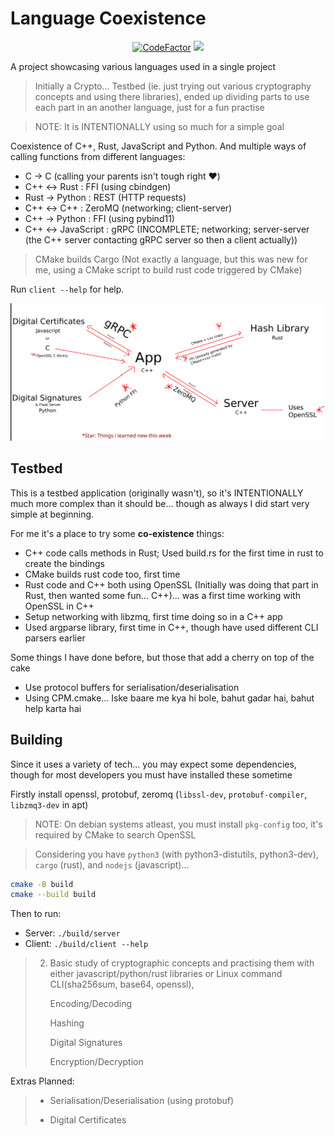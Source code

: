 # Language Coexistence

<div align=center>
  <a href="https://www.codefactor.io/repository/github/adi-g15/languages-coexistence"><img src="https://www.codefactor.io/repository/github/adi-g15/languages-coexistence/badge" alt="CodeFactor" /></a>
  <a href="https://www.codacy.com/gh/adi-g15/crypto-testbed/dashboard?utm_source=github.com&amp;utm_medium=referral&amp;utm_content=adi-g15/crypto-testbed&amp;utm_campaign=Badge_Grade"><img src="https://app.codacy.com/project/badge/Grade/d85c430d83bf477c9ca14223c76eaaaf"/></a>
  <a href="https://github.com/adi-g15/crypto-testbed/actions/workflows/cmake.yml"><imt src="https://github.com/adi-g15/crypto-testbed/actions/workflows/cmake.yml/badge.svg"/></a>
</div>

A project showcasing various languages used in a single project

> Initially a Crypto... Testbed (ie. just trying out various cryptography concepts and using there libraries), ended up dividing parts to use each part in an another language, just for a fun practise

> NOTE: It is INTENTIONALLY using so much for a simple goal

Coexistence of C++, Rust, JavaScript and Python.
And multiple ways of calling functions from different languages:

* C -> C (calling your parents isn't tough right ❤️)
* C++ <-> Rust : FFI (using cbindgen)
* Rust -> Python : REST (HTTP requests)
* C++ <-> C++  : ZeroMQ (networking; client-server)
* C++ -> Python : FFI (using pybind11)
* C++ <-> JavaScript : gRPC (INCOMPLETE; networking; server-server (the C++ server contacting gRPC server so then a client actually))

> CMake builds Cargo (Not exactly a language, but this was new for me, using a CMake script to build rust code triggered by CMake)

Run `client --help` for help.

![Design Plan](design.png)

## Testbed

This is a testbed application (originally wasn't), so it's INTENTIONALLY much more complex than it should be... though as always I did start very simple at beginning.

For me it's a place to try some **co-existence** things:

* C++ code calls methods in Rust; Used build.rs for the first time in rust to create the bindings
* CMake builds rust code too, first time
* Rust code and C++ both using OpenSSL (Initially was doing that part in Rust, then wanted some fun... C++)... was a first time working with OpenSSL in C++
* Setup networking with libzmq, first time doing so in a C++ app
* Used argparse library, first time in C++, though have used different CLI parsers earlier

Some things I have done before, but those that add a cherry on top of the cake
* Use protocol buffers for serialisation/deserialisation
* Using CPM.cmake... Iske baare me kya hi bole, bahut gadar hai, bahut help karta hai

## Building

Since it uses a variety of tech... you may expect some dependencies, though for most developers you must have installed these sometime

Firstly install openssl, protobuf, zeromq (`libssl-dev`, `protobuf-compiler`, `libzmq3-dev` in apt)

> NOTE: On debian systems atleast, you must install `pkg-config` too, it's required by CMake to search OpenSSL

> Considering you have `python3` (with python3-distutils, python3-dev), `cargo` (rust), and `nodejs` (javascript)... 

```sh
cmake -B build
cmake --build build
```

Then to run:
* Server: `./build/server`
* Client: `./build/client --help`

> 2. Basic study of cryptographic concepts and practising them with either javascript/python/rust libraries or Linux command CLI(sha256sum, base64, openssl),
>
>    Encoding/Decoding
>
>    Hashing
>
>    Digital Signatures
>
>    Encryption/Decryption
>

Extras Planned:
> * Serialisation/Deserialisation (using protobuf)
>
> * Digital Certificates

